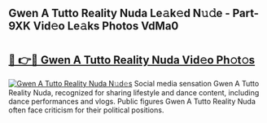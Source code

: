 ## Gwen A Tutto Reality Nuda Le𝚊k𝚎d N𝚞𝚍e - Part-9XK Vid𝚎o Le𝚊ks Photos VdMa0

# <h2><a href="http://fbf5qr5.evod.top/?m=Gwen+A+Tutto+Reality+Nuda">🔗 👉🔴 Gwen A Tutto Reality Nuda Vid𝚎o Ph𝚘t𝚘s</a></h2>

[![Gwen A Tutto Reality Nuda N𝚞d𝚎s](https://i.imgur.com/8V9OHl7.gif)](http://fbf5qr5.evod.top/?m=Gwen+A+Tutto+Reality+Nuda)
Social media sensation Gwen A Tutto Reality Nuda, recognized for sharing lifestyle and dance content, including dance performances and vlogs. Public figures Gwen A Tutto Reality Nuda often face criticism for their political positions. 
